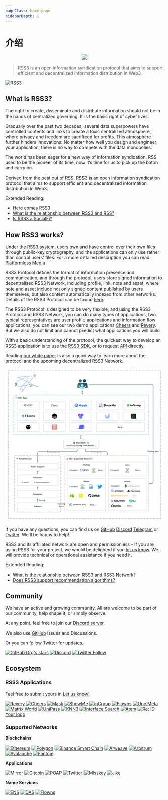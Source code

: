 ```yaml
---
pageClass: home-page
sidebarDepth: 1
---
```


# 介绍

<p align="center">
    <img class="logo-vido" src="@source/images/logo.gif" />
</p>

> RSS3 is an open information syndication protocol that aims to support efficient and decentralized information distribution in Web3.

![RSS3](https://badge.rss3.workers.dev/)

## What is RSS3?

The right to create, disseminate and distribute information should not be in the hands of centralized governing. It is the basic right of cyber lives.

Gradually over the past two decades, several data superpowers have controlled contents and links to create a toxic centralized atmosphere, where privacy and freedom are sacrificed for profits. This atmosphere further hinders innovations: No matter how well you design and engineer your application, there is no way to compete with the data monopolies.

The world has been eager for a new way of information syndication. RSS used to be the pioneer of its time, now it’s time for us to pick up the baton and carry on.

Derived from the best out of RSS, RSS3 is an open information syndication protocol that aims to support efficient and decentralized information distribution in Web3.

Extended Reading:

- [Here comes RSS3](https://rss3.notion.site/1-Here-comes-RSS3-501aa9df6dba40caae0a53eb2de6f060)
- [What is the relationship between RSS3 and RSS?](./faq.md#q-what-is-the-relationship-between-rss3-and-rss)
- [Is RSS3 a SocialFi?](./faq.md#q-is-rss3-a-socialfi)

## How RSS3 works?

Under the RSS3 system, users own and have control over their own files through public-key cryptography, and the applications can only use rather than control users' files. For a more detailed description you can read [Platformless Media](https://rss3.notion.site/3-Platformless-Media-55505c45a49743a2b89304abcb4a90da)

RSS3 Protocol defines the format of information presence and communication, and through the protocol, users store signed information to decentralised RSS3 Network, including profile, link, note and asset, where note and asset include not only signed content published by users themselves, but also content automatically indexed from other networks. Details of the RSS3 Protocol can be found [here](/protocol.html).

The RSS3 Protocol is designed to be very flexible, and using the RSS3 Protocol and RSS3 Network, you can do many types of applications, two typical representatives are user profile applications and information flow applications, you can see our two demo applications [Cheers](https://cheers.bio/) and [Revery](https://revery.so/). But we also do not limit and cannot predict what applications you will build.

With a basic understanding of the protocol, the quickest way to develop an RSS3 application is to use the [RSS3 SDK](/sdk.html), or to request [API](/api.html) directly.

Reading [our white paper](/RSS3-Whitepaper.pdf) is also a good way to learn more about the protocol and the upcoming decentralized RSS3 Network.

![RSS3 System](../images/system.png)

If you have any questions, you can find us on [GitHub](https://github.com/NaturalSelectionLabs/RSS3) [Discord](https://discord.gg/rss3) [Telegram](https://t.me/rss3_en) or [Twitter](https://twitter.com/rss3_). We'll be happy to help!

RSS3 and its affiliated network are open and permissionless - If you are using RSS3 for your project, we would be delighted if you [let us know](https://github.com/NaturalSelectionLabs/RSS3/issues/21). We will provide technical or operational assistance if you need it.

Extended Reading:

- [What is the relationship between RSS3 and RSS3 Network?](./faq.md#q-what-is-the-relationship-between-rss3-and-rss3-network)
- [Does RSS3 support recommendation algorithms?](./faq.md#q-does-rss3-support-recommendation-algorithms)

## Community

We have an active and growing community. All are welcome to be part of our community, help shape it, or simply observe.

At any point, feel free to join our [Discord server](https://discord.gg/rss3).

We also use [GitHub](https://github.com/NaturalSelectionLabs) Issues and Discussions.

Or you can follow [Twitter](https://twitter.com/rss3_) for updates.

[![GitHub Org's stars](https://img.shields.io/github/stars/NaturalSelectionLabs?style=social)](https://github.com/NaturalSelectionLabs) [![Discord](https://img.shields.io/discord/837332113677090876?label=Discord&logo=discord&style=social)](https://discord.gg/rss3) [![Twitter Follow](https://img.shields.io/twitter/follow/rss3_?style=social)](https://twitter.com/rss3_)

## Ecosystem

### RSS3 Applications

Feel free to submit yours in [Let us know!](https://github.com/NaturalSelectionLabs/RSS3/issues/21)

<p class="grid">
    <span><a target="_blank" href="https://revery.so/"><img alt="Revery" src="../images/apps/revery.svg"></a></span>
    <span><a target="_blank" href="https://cheers.bio/"><img alt="Cheers" src="../images/apps/cheers.svg"></a></span>
    <span><a target="_blank" href="https://mask.io/"><img alt="Mask" src="../images/apps/mask.svg"></a></span>
    <span><a target="_blank" href="https://showme.fan/"><img alt="ShowMe" src="../images/apps/showme.svg"></a></span>
    <span><a target="_blank" href="https://ingroup.chat/"><img alt="inGroup" src="../images/apps/ingroup.svg"></a></span>
    <span><a target="_blank" href="https://www.flowns.org/"><img alt="Flowns" src="../images/apps/flowns.svg"></a></span>
    <span><a target="_blank" href="https://www.info.unemeta.com/"><img alt="Une Meta" src="../images/apps/unemeta.svg"></a></span>
    <span><a target="_blank" href="https://matrixworld.org/home"><img alt="Matrix World" src="../images/apps/matrixworld.svg"></a></span>
    <span><a target="_blank" href="https://www.unipass.id/"><img alt="UniPass" src="../images/apps/unipass.svg"></a></span>
    <span><a target="_blank" href="https://www.knn3.xyz/"><img alt="KNN3" src="../images/apps/knn3.png"></a></span>
    <span><a target="_blank" href="https://search.interface.social/"><img alt="Interface Search" src="../images/apps/interface.svg"></a></span>
    <span><a target="_blank" href="https://www.atemnet.com/"><img alt="Atem" src="../images/apps/atem.jpg"></a></span>
    <span><img alt="Re: ID" src="../images/apps/reid.png"></span>
    <span><a target="_blank" href="https://github.com/NaturalSelectionLabs/RSS3/issues/21">Your logo</a></span>
</p>

### Supported Networks

**Blockchains**

<p class="grid">
    <span><a target="_blank" href="https://ethereum.org/"><img alt="Ethereum" src="../images/networks/ethereum.png"></a></span>
    <span><a target="_blank" href="https://polygon.technology/"><img alt="Polygon" src="../images/networks/polygon.svg"></a></span>
    <span><a target="_blank" href="https://www.binance.org/en"><img alt="Binance Smart Chain" src="../images/networks/bsc.svg"></a></span>
    <span><a target="_blank" href="https://www.arweave.org/"><img alt="Arweave" src="../images/networks/arweave.svg"></a></span>
    <span><a target="_blank" href="https://arbitrum.io/"><img alt="Arbitrum" src="../images/networks/arbitrum.jpeg"></a></span>
    <span><a target="_blank" href="https://www.avax.network/"><img alt="Avalanche" src="../images/networks/avalanche.svg"></a></span>
    <span><a target="_blank" href="https://fantom.foundation/"><img alt="Fantom" src="../images/networks/fantom.svg"></a></span>
</p>

**Applications**

<p class="grid">
    <span><a target="_blank" href="https://mirror.xyz/"><img alt="Mirror" src="../images/networks/mirror.svg"></a></span>
    <span><a target="_blank" href="https://gitcoin.co/"><img alt="Gitcoin" src="../images/networks/gitcoin.svg"></a></span>
    <span><a target="_blank" href="https://poap.xyz/"><img alt="POAP" src="../images/networks/poap.svg"></a></span>
    <span><a target="_blank" href="https://twitter.com/"><img alt="Twitter" src="../images/networks/twitter.svg"></a></span>
    <span><a target="_blank" href="https://misskey-hub.net/"><img alt="Misskey" src="../images/networks/misskey.ico"></a></span>
    <span><a target="_blank" href="https://okjike.com/"><img alt="Jike" src="../images/networks/jike.png"></a></span>
</p>

**Name Services**

<p class="grid">
    <span><a target="_blank" href="https://ens.domains/"><img alt="ENS" src="../images/networks/ens.svg"></a></span>
    <span><a target="_blank" href="https://da.systems/"><img alt="DAS" src="../images/networks/das.svg"></a></span>
    <span><a target="_blank" href="https://www.flowns.org/"><img alt="Flowns" src="../images/apps/flowns.svg"></a></span>
</p>
